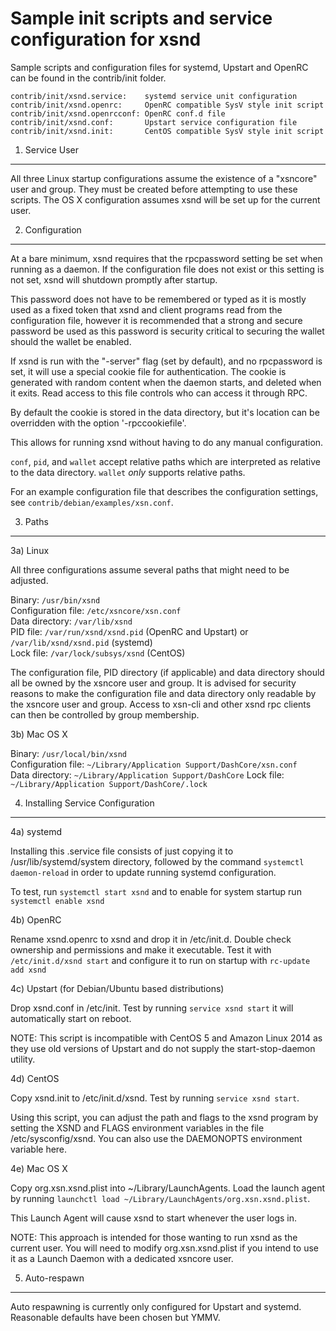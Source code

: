 Sample init scripts and service configuration for xsnd
==========================================================

Sample scripts and configuration files for systemd, Upstart and OpenRC
can be found in the contrib/init folder.

    contrib/init/xsnd.service:    systemd service unit configuration
    contrib/init/xsnd.openrc:     OpenRC compatible SysV style init script
    contrib/init/xsnd.openrcconf: OpenRC conf.d file
    contrib/init/xsnd.conf:       Upstart service configuration file
    contrib/init/xsnd.init:       CentOS compatible SysV style init script

1. Service User
---------------------------------

All three Linux startup configurations assume the existence of a "xsncore" user
and group.  They must be created before attempting to use these scripts.
The OS X configuration assumes xsnd will be set up for the current user.

2. Configuration
---------------------------------

At a bare minimum, xsnd requires that the rpcpassword setting be set
when running as a daemon.  If the configuration file does not exist or this
setting is not set, xsnd will shutdown promptly after startup.

This password does not have to be remembered or typed as it is mostly used
as a fixed token that xsnd and client programs read from the configuration
file, however it is recommended that a strong and secure password be used
as this password is security critical to securing the wallet should the
wallet be enabled.

If xsnd is run with the "-server" flag (set by default), and no rpcpassword is set,
it will use a special cookie file for authentication. The cookie is generated with random
content when the daemon starts, and deleted when it exits. Read access to this file
controls who can access it through RPC.

By default the cookie is stored in the data directory, but it's location can be overridden
with the option '-rpccookiefile'.

This allows for running xsnd without having to do any manual configuration.

`conf`, `pid`, and `wallet` accept relative paths which are interpreted as
relative to the data directory. `wallet` *only* supports relative paths.

For an example configuration file that describes the configuration settings,
see `contrib/debian/examples/xsn.conf`.

3. Paths
---------------------------------

3a) Linux

All three configurations assume several paths that might need to be adjusted.

Binary:              `/usr/bin/xsnd`  
Configuration file:  `/etc/xsncore/xsn.conf`  
Data directory:      `/var/lib/xsnd`  
PID file:            `/var/run/xsnd/xsnd.pid` (OpenRC and Upstart) or `/var/lib/xsnd/xsnd.pid` (systemd)  
Lock file:           `/var/lock/subsys/xsnd` (CentOS)  

The configuration file, PID directory (if applicable) and data directory
should all be owned by the xsncore user and group.  It is advised for security
reasons to make the configuration file and data directory only readable by the
xsncore user and group.  Access to xsn-cli and other xsnd rpc clients
can then be controlled by group membership.

3b) Mac OS X

Binary:              `/usr/local/bin/xsnd`  
Configuration file:  `~/Library/Application Support/DashCore/xsn.conf`  
Data directory:      `~/Library/Application Support/DashCore`
Lock file:           `~/Library/Application Support/DashCore/.lock`

4. Installing Service Configuration
-----------------------------------

4a) systemd

Installing this .service file consists of just copying it to
/usr/lib/systemd/system directory, followed by the command
`systemctl daemon-reload` in order to update running systemd configuration.

To test, run `systemctl start xsnd` and to enable for system startup run
`systemctl enable xsnd`

4b) OpenRC

Rename xsnd.openrc to xsnd and drop it in /etc/init.d.  Double
check ownership and permissions and make it executable.  Test it with
`/etc/init.d/xsnd start` and configure it to run on startup with
`rc-update add xsnd`

4c) Upstart (for Debian/Ubuntu based distributions)

Drop xsnd.conf in /etc/init.  Test by running `service xsnd start`
it will automatically start on reboot.

NOTE: This script is incompatible with CentOS 5 and Amazon Linux 2014 as they
use old versions of Upstart and do not supply the start-stop-daemon utility.

4d) CentOS

Copy xsnd.init to /etc/init.d/xsnd. Test by running `service xsnd start`.

Using this script, you can adjust the path and flags to the xsnd program by
setting the XSND and FLAGS environment variables in the file
/etc/sysconfig/xsnd. You can also use the DAEMONOPTS environment variable here.

4e) Mac OS X

Copy org.xsn.xsnd.plist into ~/Library/LaunchAgents. Load the launch agent by
running `launchctl load ~/Library/LaunchAgents/org.xsn.xsnd.plist`.

This Launch Agent will cause xsnd to start whenever the user logs in.

NOTE: This approach is intended for those wanting to run xsnd as the current user.
You will need to modify org.xsn.xsnd.plist if you intend to use it as a
Launch Daemon with a dedicated xsncore user.

5. Auto-respawn
-----------------------------------

Auto respawning is currently only configured for Upstart and systemd.
Reasonable defaults have been chosen but YMMV.
